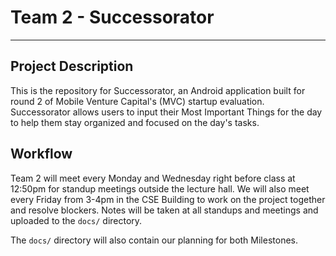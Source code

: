 # Team 2 - Successorator 

---

## Project Description

This is the repository for Successorator, an Android application built for round 2 of Mobile Venture Capital's (MVC) startup evaluation. Successorator allows users to input their Most Important Things for the day to help them stay organized and focused on the day's tasks.


## Workflow

Team 2 will meet every Monday and Wednesday right before class at 12:50pm for standup meetings outside the lecture hall. We will also meet every Friday from 3-4pm in the CSE Building to work on the project together and resolve blockers. Notes will be taken at all standups and meetings and uploaded to the `docs/` directory.

The `docs/` directory will also contain our planning for both Milestones.
